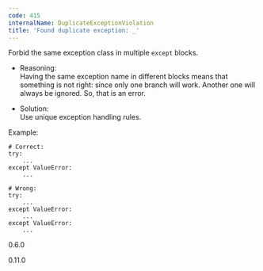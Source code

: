 ```yaml
---
code: 415
internalName: DuplicateExceptionViolation
title: 'Found duplicate exception: _'
---
```


Forbid the same exception class in multiple `except` blocks.

  - Reasoning:  
    Having the same exception name in different blocks means that
    something is not right: since only one branch will work. Another one
    will always be ignored. So, that is an error.

  - Solution:  
    Use unique exception handling rules.

Example:

    # Correct:
    try:
        ...
    except ValueError:
        ...
    
    # Wrong:
    try:
        ...
    except ValueError:
        ...
    except ValueError:
        ...

<div class="versionadded">

0.6.0

</div>

<div class="versionchanged">

0.11.0

</div>